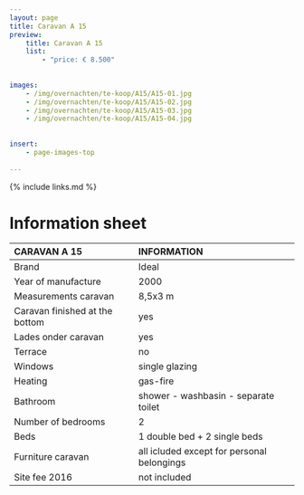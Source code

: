 ```yaml
---
layout: page
title: Caravan A 15
preview: 
    title: Caravan A 15
    list:
        - "price: € 8.500"
        
        
images:
    - /img/overnachten/te-koop/A15/A15-01.jpg
    - /img/overnachten/te-koop/A15/A15-02.jpg
    - /img/overnachten/te-koop/A15/A15-03.jpg
    - /img/overnachten/te-koop/A15/A15-04.jpg
    
    
insert:
    - page-images-top
    
---
```


{% include links.md %}



# Information sheet


CARAVAN A 15                     | INFORMATION        | 
:------------------------------- |:----------  |
Brand                            |Ideal          
Year of manufacture              |2000        
Measurements caravan               |8,5x3 m
Caravan finished at the bottom       |yes       
Lades onder caravan              |yes        
Terrace                           |no
Windows                            |single glazing
Heating                  |gas-fire
Bathroom                        |shower - washbasin - separate toilet
Number of bedrooms              |2
Beds                 |1 double bed + 2 single beds
Furniture caravan                 |all icluded except for personal belongings
Site fee 2016       |not included


                     
